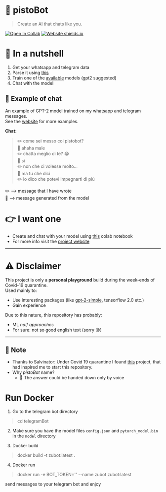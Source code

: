 # 🤖 pistoBot

> Create an AI that chats like you. 

[![Open In Collab](https://colab.research.google.com/assets/colab-badge.svg)](https://colab.research.google.com/drive/1T4-Gk-mlAWJkX9RuRd3_EiS5JBP5UvyV?usp=sharing)
[![Website shields.io](https://img.shields.io/website-up-down-green-red/http/shields.io.svg)](https://pistocop.github.io/pistoBot-website/)

# 🥜 In a nutshell
1. Get your whatsapp and telegram data
2. Parse it using [this](https://github.com/pistocop/messaging-chat-parser)
3. Train one of the [available](https://github.com/pistocop/pistoBot/tree/master/pistoBot) models (gpt2 suggested)
4. Chat with the model

## 👀 Example of chat

An example of GPT-2 model trained on my whatsapp and telegram messages.<br>
See the [website](https://pistocop.github.io/pistoBot-website/) for more examples.

**Chat:**<br>
> :pencil2: come sei messo col pistobot?<br>
> :robot: ahaha male<br>
> :pencil2: chatta meglio di te? 😂 <br>
> :robot: si <br>
> :pencil2: non che ci volesse molto... <br>
> :robot: ma tu che dici <br>
> :pencil2: io dico che potevi impegnarti di più <br>

:pencil2: ⟶ message that I have wrote<br>
:robot: ⟶ message generated from the model<br>


# 👉 I want one
- Create and chat with your model using [this](https://colab.research.google.com/drive/1T4-Gk-mlAWJkX9RuRd3_EiS5JBP5UvyV?usp=sharing) colab notebook
- For more info visit the [project website](https://pistocop.github.io/pistoBot-website/)
---

# :warning: Disclaimer
This project is only a **personal playground** build during the week-ends of Covid-19 quarantine.<br>
Used mainly to:
- Use interesting packages (like [gpt-2-simple](https://github.com/minimaxir/gpt-2-simple), tensorflow 2.0 etc.)
- Gain experience

Due to this nature, this repository has probably: 
- ML _naif approaches_ 
- For sure: not so good english text (sorry 😢)


---
## 📝 Note
- Thanks to Salvinator: Under Covid 19 quarantine I found [this](https://salvinator.github.io/) project, 
that had inspired me to start this repository.
- Why _pistoBot_ name?
    - :crystal_ball: The answer could be handed down only by voice


# Run Docker

1. Go to the telegram bot directory
> cd telegramBot

2. Make sure you have the model files `config.json` and `pytorch_model.bin` in the `model` directory

3. Docker build
> docker build -t zubot:latest .

4. Docker run
> docker run -e BOT_TOKEN='<bot-token>' --name zubot zubot:latest


send messages to your telegram bot and enjoy